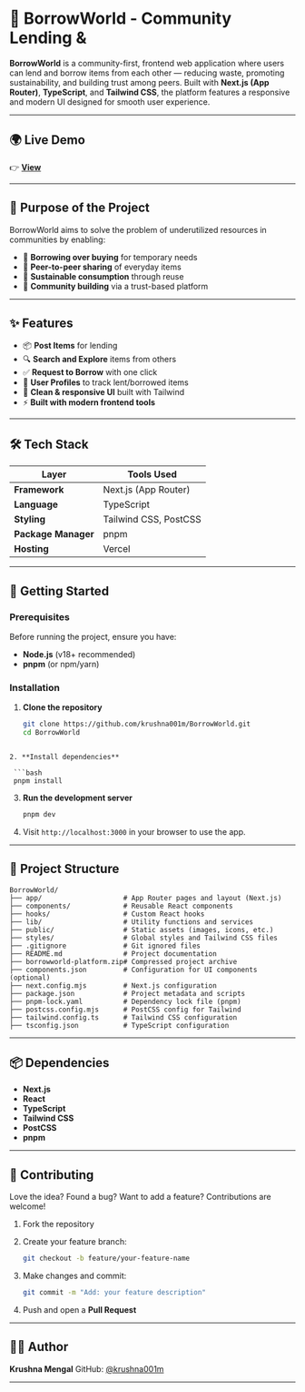 
# 🌱 BorrowWorld - Community Lending & 

**BorrowWorld** is a community-first, frontend web application where users can lend and borrow items from each other — reducing waste, promoting sustainability, and building trust among peers. Built with **Next.js (App Router)**, **TypeScript**, and **Tailwind CSS**, the platform features a responsive and modern UI designed for smooth user experience.

---

## 🌍 Live Demo

👉 [**View**](https://v0-borrow-world.vercel.app/)

---

## 🎯 Purpose of the Project

BorrowWorld aims to solve the problem of underutilized resources in communities by enabling:

- 🔁 **Borrowing over buying** for temporary needs
- 👥 **Peer-to-peer sharing** of everyday items
- 🌱 **Sustainable consumption** through reuse
- 🤝 **Community building** via a trust-based platform

---

## ✨ Features

* 📦 **Post Items** for lending
* 🔍 **Search and Explore** items from others
* ✅ **Request to Borrow** with one click
* 🧍 **User Profiles** to track lent/borrowed items
* 💬 **Clean & responsive UI** built with Tailwind
* ⚡ **Built with modern frontend tools**

---

## 🛠️ Tech Stack

| Layer        | Tools Used                             |
|--------------|-----------------------------------------|
| **Framework**| Next.js (App Router)                    |
| **Language** | TypeScript                              |
| **Styling**  | Tailwind CSS, PostCSS                   |
| **Package Manager** | pnpm                             |
| **Hosting**  | Vercel                                  |

---

## 🚀 Getting Started

### Prerequisites

Before running the project, ensure you have:

- **Node.js** (v18+ recommended)
- **pnpm** (or npm/yarn)

### Installation

1. **Clone the repository**

   ```bash
   git clone https://github.com/krushna001m/BorrowWorld.git
   cd BorrowWorld
  ```

2. **Install dependencies**

   ```bash
   pnpm install
   ```

3. **Run the development server**

   ```bash
   pnpm dev
   ```

4. Visit `http://localhost:3000` in your browser to use the app.

---

## 📁 Project Structure

```plaintext
BorrowWorld/
├── app/                    # App Router pages and layout (Next.js)
├── components/             # Reusable React components
├── hooks/                  # Custom React hooks
├── lib/                    # Utility functions and services
├── public/                 # Static assets (images, icons, etc.)
├── styles/                 # Global styles and Tailwind CSS files
├── .gitignore              # Git ignored files
├── README.md               # Project documentation
├── borrowworld-platform.zip# Compressed project archive
├── components.json         # Configuration for UI components (optional)
├── next.config.mjs         # Next.js configuration
├── package.json            # Project metadata and scripts
├── pnpm-lock.yaml          # Dependency lock file (pnpm)
├── postcss.config.mjs      # PostCSS config for Tailwind
├── tailwind.config.ts      # Tailwind CSS configuration
├── tsconfig.json           # TypeScript configuration
```

---

## 📦 Dependencies

* **Next.js**
* **React**
* **TypeScript**
* **Tailwind CSS**
* **PostCSS**
* **pnpm**

---

## 🤝 Contributing

Love the idea? Found a bug? Want to add a feature? Contributions are welcome!

1. Fork the repository

2. Create your feature branch:

   ```bash
   git checkout -b feature/your-feature-name
   ```

3. Make changes and commit:

   ```bash
   git commit -m "Add: your feature description"
   ```

4. Push and open a **Pull Request**

---

## 👨‍💻 Author

**Krushna Mengal**
GitHub: [@krushna001m](https://github.com/krushna001m)

---

